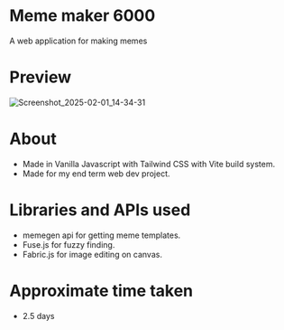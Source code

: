 # Meme maker 6000
A web application for making memes

# Preview
![Screenshot_2025-02-01_14-34-31](https://github.com/user-attachments/assets/3ff6517d-1016-4b28-b111-4fa842478483)

# About
- Made in Vanilla Javascript with Tailwind CSS with Vite build system.
- Made for my end term web dev project.

# Libraries and APIs used
- memegen api for getting meme templates.
- Fuse.js for fuzzy finding.
- Fabric.js for image editing on canvas.

# Approximate time taken
- 2.5 days

